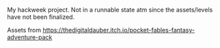 My hackweek project. Not in a runnable state atm since the assets/levels have not
been finalized.

Assets from https://thedigitaldauber.itch.io/pocket-fables-fantasy-adventure-pack
